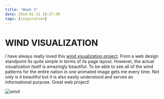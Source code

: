 ```yaml
---
title: "Week 3"
date: 2014-02-11 18:27:30 
tags: [inspiration] 
---
```


# WIND VISUALIZATION

I have always really loved this [wind visualization project](http://hint.fm/wind/). From a web design standpoint its quite simple in terms of its page layout. However, the actual visualization itself is amazingly beautiful. To be able to see all of the wind patterns for the entire nation in one animated image gets me every time. Not only is it beautiful but it is also easily understood and serves an informational purpose. Great web project!


![wind](http://www.wired.com/geekdad/wp-content/uploads/2012/04/Google_Wind_640px.png/300/300)